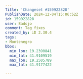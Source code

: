 ```yaml
---
Title: 'Changeset #159922828'
PublishDate: 2024-12-04T15:06:52Z
id: 159922828
user: Badojo
comment: Tag fixes
created_by: iD 2.30.4
tags:
- Montenegro
bbox:
  min_lon: 19.2390841
  min_lat: 41.9109519
  max_lon: 19.2505789
  max_lat: 41.9177422

---
```

